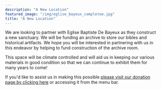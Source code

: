 ```yaml
---
description: "A New Location"
featured_image: "/img/eglise_bayeux_completee.jpg"
title: "A New Location"
---
```


We are looking to partner with Eglise Baptiste De Bayeux as they construct a new sanctuary. We will be funding an archive to store our bibles and historical artifacts. We hope you will be interested in partnering with us in this endeavor by helping to fund construction of the archive room.

This space will be climate controlled and will aid us in keeping our various materials in good condition so that we can continue to exhibit them for many years to come!

If you'd like to assist us in making this possible [please visit our donation page by clicking here](../donate/index.md) or accessing it from the menu bar.